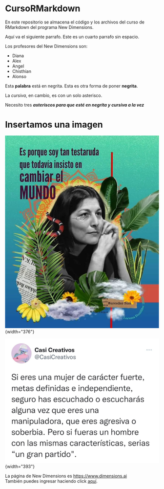 # CursoRMarkdown

En este repositorio se almacena el código y los archivos del curso de RMarkdown del programa New Dimensions.

Aquí va el siguiente parrafo. Este es un cuarto parrafo sin espacio.

Los profesores del New Dimensions son:

-   Diana
-   Alex
-   Angel
-   Chisthian
-   Alonso

Esta **palabra** está en negrita. Esta es otra forma de poner **negrita**.

La *cursiva*, en cambio, es con un solo asterisco.

Necesito tres ***asteriscos para que esté en negrita y cursiva a la vez***

# Insertamos una imagen

![](imagenes/imagen1.jpg){width="376"}

![](images/328141801_2530219030459246_941091538540850873_n.jpg){width="393"}

La página de New Dimensions es <https://www.dimensions.ai>\
También puedes ingresar haciendo click [aquí](https://www.dimensions.ai).
